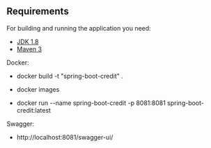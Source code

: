 ## Requirements

For building and running the application you need:

- [JDK 1.8](http://www.oracle.com/technetwork/java/javase/downloads/jdk8-downloads-2133151.html)
- [Maven 3](https://maven.apache.org)


Docker:

- docker build -t "spring-boot-credit" .

- docker images

- docker run --name spring-boot-credit -p 8081:8081 spring-boot-credit:latest

Swagger:
- http://localhost:8081/swagger-ui/
